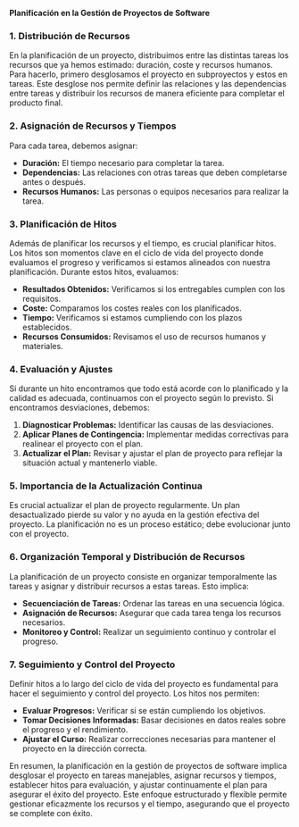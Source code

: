 
**Planificación en la Gestión de Proyectos de Software**

### 1. Distribución de Recursos

En la planificación de un proyecto, distribuimos entre las distintas tareas los recursos que ya hemos estimado: duración, coste y recursos humanos. Para hacerlo, primero desglosamos el proyecto en subproyectos y estos en tareas. Este desglose nos permite definir las relaciones y las dependencias entre tareas y distribuir los recursos de manera eficiente para completar el producto final.

### 2. Asignación de Recursos y Tiempos

Para cada tarea, debemos asignar:
- **Duración:** El tiempo necesario para completar la tarea.
- **Dependencias:** Las relaciones con otras tareas que deben completarse antes o después.
- **Recursos Humanos:** Las personas o equipos necesarios para realizar la tarea.

### 3. Planificación de Hitos

Además de planificar los recursos y el tiempo, es crucial planificar hitos. Los hitos son momentos clave en el ciclo de vida del proyecto donde evaluamos el progreso y verificamos si estamos alineados con nuestra planificación. Durante estos hitos, evaluamos:
- **Resultados Obtenidos:** Verificamos si los entregables cumplen con los requisitos.
- **Coste:** Comparamos los costes reales con los planificados.
- **Tiempo:** Verificamos si estamos cumpliendo con los plazos establecidos.
- **Recursos Consumidos:** Revisamos el uso de recursos humanos y materiales.

### 4. Evaluación y Ajustes

Si durante un hito encontramos que todo está acorde con lo planificado y la calidad es adecuada, continuamos con el proyecto según lo previsto. Si encontramos desviaciones, debemos:
1. **Diagnosticar Problemas:** Identificar las causas de las desviaciones.
2. **Aplicar Planes de Contingencia:** Implementar medidas correctivas para realinear el proyecto con el plan.
3. **Actualizar el Plan:** Revisar y ajustar el plan de proyecto para reflejar la situación actual y mantenerlo viable.

### 5. Importancia de la Actualización Continua

Es crucial actualizar el plan de proyecto regularmente. Un plan desactualizado pierde su valor y no ayuda en la gestión efectiva del proyecto. La planificación no es un proceso estático; debe evolucionar junto con el proyecto.

### 6. Organización Temporal y Distribución de Recursos

La planificación de un proyecto consiste en organizar temporalmente las tareas y asignar y distribuir recursos a estas tareas. Esto implica:
- **Secuenciación de Tareas:** Ordenar las tareas en una secuencia lógica.
- **Asignación de Recursos:** Asegurar que cada tarea tenga los recursos necesarios.
- **Monitoreo y Control:** Realizar un seguimiento continuo y controlar el progreso.

### 7. Seguimiento y Control del Proyecto

Definir hitos a lo largo del ciclo de vida del proyecto es fundamental para hacer el seguimiento y control del proyecto. Los hitos nos permiten:
- **Evaluar Progresos:** Verificar si se están cumpliendo los objetivos.
- **Tomar Decisiones Informadas:** Basar decisiones en datos reales sobre el progreso y el rendimiento.
- **Ajustar el Curso:** Realizar correcciones necesarias para mantener el proyecto en la dirección correcta.

En resumen, la planificación en la gestión de proyectos de software implica desglosar el proyecto en tareas manejables, asignar recursos y tiempos, establecer hitos para evaluación, y ajustar continuamente el plan para asegurar el éxito del proyecto. Este enfoque estructurado y flexible permite gestionar eficazmente los recursos y el tiempo, asegurando que el proyecto se complete con éxito.